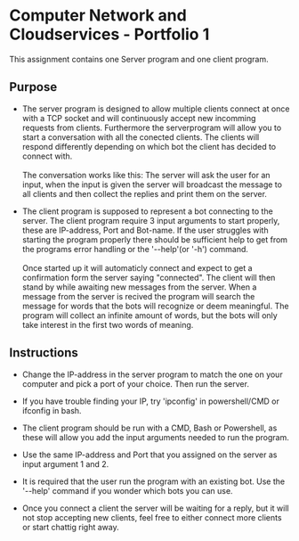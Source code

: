 # Computer Network and Cloudservices - Portfolio 1

This assignment contains one Server program and one client program. 


## Purpose

* The server program is designed to allow multiple clients connect at once with a TCP socket and will continuously accept new incomming 
requests from clients. Furthermore the serverprogram will allow you to start a conversation with all the conected clients. The clients will 
respond differently depending on which bot the client has decided to connect with. </br></br>
The conversation works like this: The server will ask the user for an input, when the input is given the server will broadcast the message
to all clients and then collect the replies and print them on the server.

* The client program is supposed to represent a bot connecting to the server. The client program require 3 input arguments to start properly, these 
are IP-address, Port and Bot-name. If the user struggles with starting the program properly there should be sufficient help to get from the 
programs error handling or the '--help'(or '-h') command. </br></br>
Once started up it will automaticly connect and expect to get a confirmation form the server saying "connected". The client will then stand by 
while awaiting new messages from the server. When a message from the server is recived the program will search the message for words that the 
bots will recognize or deem meaningful. The program will collect an infinite amount of words, but the bots will only take interest in the first two words of meaning. 

## Instructions

* Change the IP-address in the server program to match the one on your computer and pick a port of your choice. Then run the server.
* If you have trouble finding your IP, try 'ipconfig' in powershell/CMD or ifconfig in bash. 

* The client program should be run with a CMD, Bash or Powershell, as these will allow you add the input arguments needed to run the program.
* Use the same IP-address and Port that you assigned on the server as input argument 1 and 2.
* It is required that the user run the program with an existing bot. Use the '--help' command if you wonder which bots you can use.

* Once you connect a client the server will be waiting for a reply, but it will not stop accepting new clients, feel free to either connect more 
clients or start chattig right away.
